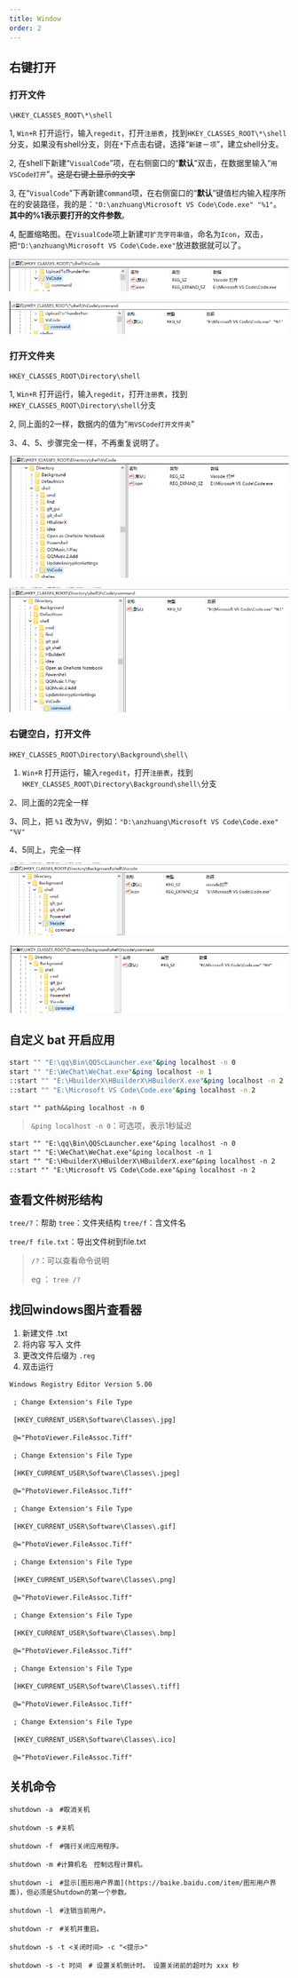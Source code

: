 ```yaml
---
title: Window
order: 2
---
```


## 右键打开

### 打开文件

`\HKEY_CLASSES_ROOT\*\shell`

1,    `Win+R` 打开运行，输入`regedit`，打开`注册表`，找到`HKEY_CLASSES_ROOT\*\shell`分支，如果没有shell分支，则在`*`下点击右键，选择“`新建`－`项`”，建立shell分支。

2,    在shell下新建“`VisualCode`”项，在右侧窗口的“**默认**”双击，在数据里输入“`用VSCode打开`”。~~这是右键上显示的文字~~

3,    在“`VisualCode`”下再新建`Command`项，在右侧窗口的“**默认**”键值栏内输入程序所在的安装路径，我的是：`"D:\anzhuang\Microsoft VS Code\Code.exe" "%1"`。**其中的%1表示要打开的文件参数**。

4,    配置缩略图。在`VisualCode`项上新建`可扩充字符串值`，命名为`Icon`，双击，把`"D:\anzhuang\Microsoft VS Code\Code.exe"`放进数据就可以了。

![image-20210824184345909](window.assets/image-20210824184345909.png)

![image-20210824184331906](./window.assets/image-20210824184331906.png)

### 打开文件夹

`HKEY_CLASSES_ROOT\Directory\shell`

1,    `Win+R` 打开运行，输入`regedit`，打开`注册表`，找到`HKEY_CLASSES_ROOT\Directory\shell`分支

2,  同上面的2一样，数据内的值为“`用VSCode打开文件夹`”

3、4、5、步骤完全一样，不再重复说明了。

![image-20210824184633371](window.assets/image-20210824184633371.png)

![image-20210824184643370](window.assets/image-20210824184643370.png)

### 右键空白，打开文件

`HKEY_CLASSES_ROOT\Directory\Background\shell\`

1. `Win+R` 打开运行，输入`regedit`，打开`注册表`，找到`HKEY_CLASSES_ROOT\Directory\Background\shell\`分支

2、同上面的2完全一样

3、同上，把 `%1` 改为`%V`，例如：`"D:\anzhuang\Microsoft VS Code\Code.exe" "%V"`

4、5同上，完全一样

![image-20210824184750514](window.assets/image-20210824184750514.png)

![image-20210824184802965](window.assets/image-20210824184802965.png)

## 自定义 bat 开启应用

```bash
start "" "E:\qq\Bin\QQScLauncher.exe"&ping localhost -n 0
start "" "E:\WeChat\WeChat.exe"&ping localhost -n 1
::start "" "E:\HbuilderX\HBuilderX\HBuilderX.exe"&ping localhost -n 2
::start "" "E:\Microsoft VS Code\Code.exe"&ping localhost -n 2
```

`start "" path&&ping localhost -n 0`

> `&ping localhost -n 0`：可选项，表示1秒延迟

```shell
start "" "E:\qq\Bin\QQScLauncher.exe"&ping localhost -n 0
start "" "E:\WeChat\WeChat.exe"&ping localhost -n 1
start "" "E:\HbuilderX\HBuilderX\HBuilderX.exe"&ping localhost -n 2
::start "" "E:\Microsoft VS Code\Code.exe"&ping localhost -n 2
```

## 查看文件树形结构

`tree/?`：帮助  `tree`：文件夹结构  `tree/f`：含文件名

`tree/f file.txt`：导出文件树到file.txt

> `/?`：可以查看命令说明 
>
> eg ： `tree /?`

## 找回windows图片查看器

1. 新建文件 .txt
2. 将内容 写入 文件
3. 更改文件后缀为 `.reg`
4. 双击运行

```shell
Windows Registry Editor Version 5.00

 ; Change Extension's File Type

 [HKEY_CURRENT_USER\Software\Classes\.jpg]

 @="PhotoViewer.FileAssoc.Tiff"

 ; Change Extension's File Type

 [HKEY_CURRENT_USER\Software\Classes\.jpeg]

 @="PhotoViewer.FileAssoc.Tiff"

 ; Change Extension's File Type

 [HKEY_CURRENT_USER\Software\Classes\.gif]

 @="PhotoViewer.FileAssoc.Tiff"

 ; Change Extension's File Type

 [HKEY_CURRENT_USER\Software\Classes\.png]

 @="PhotoViewer.FileAssoc.Tiff"

 ; Change Extension's File Type

 [HKEY_CURRENT_USER\Software\Classes\.bmp]

 @="PhotoViewer.FileAssoc.Tiff"

 ; Change Extension's File Type

 [HKEY_CURRENT_USER\Software\Classes\.tiff]

 @="PhotoViewer.FileAssoc.Tiff"

 ; Change Extension's File Type

 [HKEY_CURRENT_USER\Software\Classes\.ico]

 @="PhotoViewer.FileAssoc.Tiff"

```

## 关机命令

```shell
shutdown -a　#取消关机

shutdown -s #关机

shutdown -f　#强行关闭应用程序。

shutdown -m #计算机名　控制远程计算机。

shutdown -i　#显示[图形用户界面](https://baike.baidu.com/item/图形用户界面)，但必须是Shutdown的第一个参数。

shutdown -l　#注销当前用户。

shutdown -r　#关机并重启。

shutdown -s -t <关闭时间> -c "<提示>"

shutdown -s -t 时间　# 设置关机倒计时。 设置关闭前的超时为 xxx 秒
```




